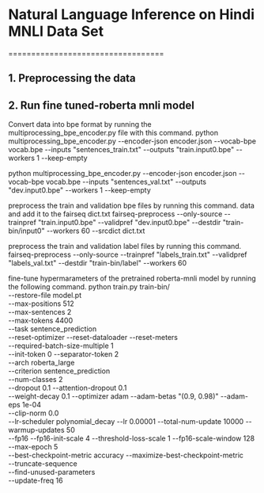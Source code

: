 # Natural Language Inference on Hindi MNLI Data Set
==================================

## 1. Preprocessing the data


## 2. Run fine tuned-roberta mnli model 

Convert data into bpe format by running the multiprocessing_bpe_encoder.py file with this command.
python multiprocessing_bpe_encoder.py --encoder-json encoder.json --vocab-bpe vocab.bpe --inputs "sentences_train.txt" --outputs "train.input0.bpe" --workers 1 --keep-empty

python multiprocessing_bpe_encoder.py --encoder-json encoder.json --vocab-bpe vocab.bpe --inputs "sentences_val.txt" --outputs "dev.input0.bpe" --workers 1 --keep-empty

preprocess the train and validation bpe files by running this command.
data and add it to the fairseq dict.txt
fairseq-preprocess --only-source --trainpref "train.input0.bpe" --validpref "dev.input0.bpe" --destdir "train-bin/input0" --workers 60 --srcdict dict.txt

preprocess the train and validation label files by running this command.
fairseq-preprocess --only-source --trainpref "labels_train.txt" --validpref "labels_val.txt" --destdir "train-bin/label" --workers 60

fine-tune hypermarameters of the pretrained roberta-mnli model by running the following command.
python train.py train-bin/ \
    --restore-file model.pt \
    --max-positions 512 \
    --max-sentences 2 \
    --max-tokens 4400 \
    --task sentence_prediction \
    --reset-optimizer --reset-dataloader --reset-meters \
    --required-batch-size-multiple 1 \
    --init-token 0 --separator-token 2 \
    --arch roberta_large \
    --criterion sentence_prediction \
    --num-classes 2 \
    --dropout 0.1 --attention-dropout 0.1 \
    --weight-decay 0.1 --optimizer adam --adam-betas "(0.9, 0.98)" --adam-eps 1e-04 \
    --clip-norm 0.0 \
    --lr-scheduler polynomial_decay --lr 0.00001 --total-num-update 10000 --warmup-updates 50 \
    --fp16 --fp16-init-scale 4 --threshold-loss-scale 1 --fp16-scale-window 128 \
    --max-epoch 5 \
    --best-checkpoint-metric accuracy --maximize-best-checkpoint-metric \
    --truncate-sequence \
    --find-unused-parameters \
    --update-freq 16





